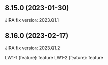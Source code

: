 8.15.0 (2023-01-30)
---
JIRA fix version: 2023.Q1.1



8.16.0 (2023-02-17)
---
JIRA fix version: 2023.Q1.2

LW1-1 (feature): feature
LW1-2 (feature): feature

